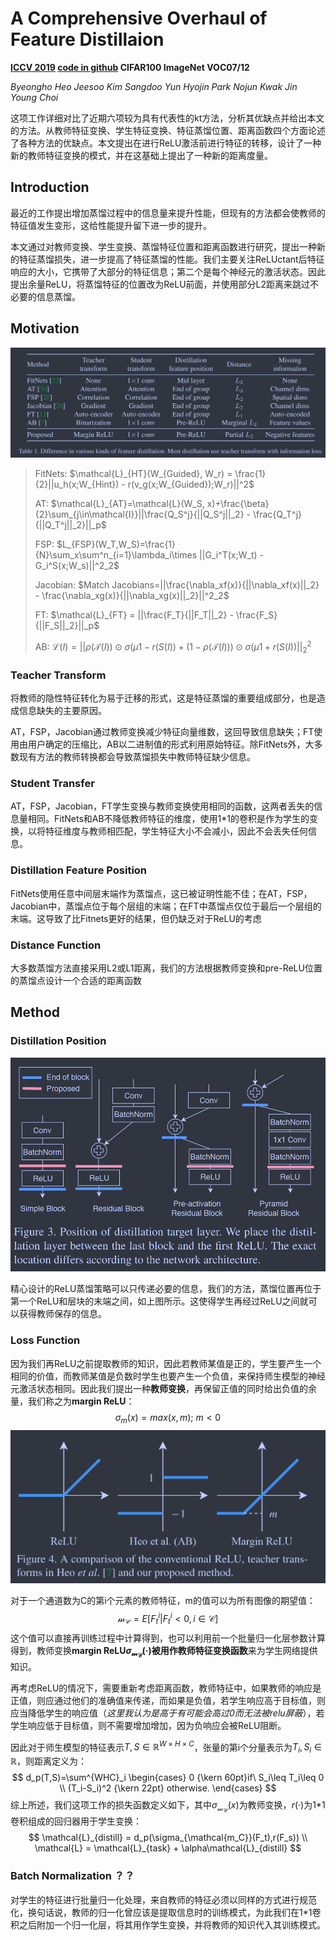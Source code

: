 # A Comprehensive Overhaul of Feature Distillaion

**[ICCV 2019](https://openaccess.thecvf.com/content_ICCV_2019/html/Heo_A_Comprehensive_Overhaul_of_Feature_Distillation_ICCV_2019_paper.html)	[code in github](https://github.com/clovaai/overhaul-distillation)	CIFAR100  ImageNet  VOC07/12**

*Byeongho Heo  Jeesoo Kim  Sangdoo Yun  Hyojin Park  Nojun Kwak  Jin Young Choi*

这项工作详细对比了近期六项较为具有代表性的kt方法，分析其优缺点并给出本文的方法。从教师特征变换、学生特征变换、特征蒸馏位置、距离函数四个方面论述了各种方法的优缺点。本文提出在进行ReLU激活前进行特征的转移，设计了一种新的教师特征变换的模式，并在这基础上提出了一种新的距离度量。

## Introduction 

最近的工作提出增加蒸馏过程中的信息量来提升性能，但现有的方法都会使教师的特征值发生变形，这给性能提升留下进一步的提升。

本文通过对教师变换、学生变换、蒸馏特征位置和距离函数进行研究，提出一种新的特征蒸馏损失，进一步提高了特征蒸馏的性能。我们主要关注ReLUctant后特征响应的大小，它携带了大部分的特征信息；第二个是每个神经元的激活状态。因此提出余量ReLU，将蒸馏特征的位置改为ReLU前面，并使用部分L2距离来跳过不必要的信息蒸馏。

## Motivation

![image-20240324180242990](./imgs/image-20240324180242990.png)

> FitNets: $\mathcal{L}_{HT}(W_{Guided}, W_r) = \frac{1}{2}||u_h(x;W_{Hint}) - r(v_g(x;W_{Guided});W_r)||^2$
>
> AT:  $\mathcal{L}_{AT}=\mathcal{L}(W_S, x)+\frac{\beta}{2}\sum_{j\in\mathcal{I}}||\frac{Q_S^j}{||Q_S^j||_2} - \frac{Q_T^j}{||Q_T^j||_2}||_p$
>
> FSP:  $L_{FSP}(W_T,W_S)=\frac{1}{N}\sum_x\sum^n_{i=1}\lambda_i\times ||G_i^T(x;W_t) - G_i^S(x;W_s)||^2_2$
>
> Jacobian: $Match Jacobians=||\frac{\nabla_xf(x)}{||\nabla_xf(x)||_2} - \frac{\nabla_xg(x)}{||\nabla_xg(x)||_2}||^2_2$
>
> FT: $\mathcal{L}_{FT} = ||\frac{F_T}{||F_T||_2} - \frac{F_S}{||F_S||_2}||_p$
>
> AB: $\mathcal{L}(I) = ||\rho(\mathcal{T}(I)) \odot \sigma(\mu1 - r(S(I)) + (1-\rho(\mathcal{T}(I))) \odot \sigma(\mu1 + r(S(I))||^2_2$

### Teacher Transform

将教师的隐性特征转化为易于迁移的形式，这是特征蒸馏的重要组成部分，也是造成信息缺失的主要原因。

AT，FSP，Jacobian通过教师变换减少特征向量维数，这回导致信息缺失；FT使用由用户确定的压缩比，AB以二进制值的形式利用原始特征。除FitNets外，大多数现有方法的教师转换都会导致蒸馏损失中教师特征缺少信息。

### Student Transfer

AT，FSP，Jacobian，FT学生变换与教师变换使用相同的函数，这两者丢失的信息量相同。FitNets和AB不降低教师特征的维度，使用1*1的卷积是作为学生的变换，以将特征维度与教师相匹配，学生特征大小不会减小，因此不会丢失任何信息。

### Distillation Feature Position

FitNets使用任意中间层末端作为蒸馏点，这已被证明性能不佳；在AT，FSP，Jacobian中，蒸馏点位于每个层组的末端；在FT中蒸馏点仅位于最后一个层组的末端。这导致了比Fitnets更好的结果，但仍缺乏对于ReLU的考虑

### Distance Function

大多数蒸馏方法直接采用L2或L1距离，我们的方法根据教师变换和pre-ReLU位置的蒸馏点设计一个合适的距离函数



## Method

### Distillation Position

![image-20240324181556172](./imgs/image-20240324181556172.png)

精心设计的ReLU蒸馏策略可以只传递必要的信息，我们的方法，蒸馏位置再位于第一个ReLU和层块的末端之间，如上图所示。这使得学生再经过ReLU之间就可以获得教师保存的信息。



### Loss Function 

因为我们再ReLU之前提取教师的知识，因此若教师某值是正的，学生要产生一个相同的价值，而教师某值是负数时学生也要产生一个负值，来保持师生模型的神经元激活状态相同。因此我们提出一种**教师变换**，再保留正值的同时给出负值的余量，我们称之为**margin ReLU**：
$$
\sigma_m(x)=max(x, m); \ m<0
$$
![image-20240324182528266](./imgs/image-20240324182528266.png)

对于一个通道数为C的第i个元素的教师特征，m的值可以为所有图像的期望值：
$$
\mathcal{m_C}=E[F_t^i|F_t^i<0,i\in \mathcal{C}]
$$
这个值可以直接再训练过程中计算得到，也可以利用前一个批量归一化层参数计算得到，教师变换**margin ReLU$\sigma_{\mathcal{m_C}}(·)$被用作教师特征变换函数**来为学生网络提供知识。

再考虑ReLU的情况下，需要重新考虑距离函数，教师特征中，如果教师的响应是正值，则应通过他们的准确值来传递，而如果是负值，若学生响应高于目标值，则应当降低学生的响应值（*这里我认为是高于有可能会高过0而无法被relu屏蔽*），若学生响应低于目标值，则不需要增加增加，因为负响应会被ReLU阻断。

因此对于师生模型的特征表示$T,S\in\mathbb{R}^{W\times H\times C}$，张量的第i个分量表示为$T_i,S_i\in\mathbb{R}$，则距离定义为：
$$
d_p(T,S)=\sum^{WHC}_i
\begin{cases}
0 {\kern 60pt}if\ S_i\leq T_i\leq 0 \\
(T_i-S_i)^2 {\kern 22pt} otherwise.
\end{cases}
$$
综上所述，我们这项工作的损失函数定义如下，其中$\sigma_{\mathcal{m_C}}(x)$为教师变换，$r(·)$为1*1卷积组成的回归器用于学生变换：
$$
\mathcal{L}_{distill} = d_p(\sigma_{\mathcal{m_C}}(F_t),r(F_s)) \\
\mathcal{L} = \mathcal{L}_{task} + \alpha\mathcal{L}_{distill}
$$

### Batch Normalization ？？

对学生的特征进行批量归一化处理，来自教师的特征必须以同样的方式进行规范化，换句话说，教师的归一化曾应该是提取信息时的训练模式，为此我们在1*1卷积之后附加一个归一化层，将其用作学生变换，并将教师的知识代入其训练模式。
